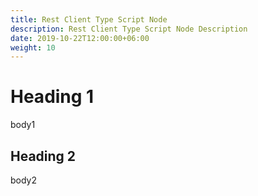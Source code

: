 ```yaml
---
title: Rest Client Type Script Node
description: Rest Client Type Script Node Description
date: 2019-10-22T12:00:00+06:00
weight: 10
---
```


# Heading 1

body1

## Heading 2

body2
